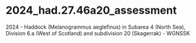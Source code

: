 # 2024_had.27.46a20_assessment
2024 - Haddock (Melanogrammus aeglefinus) in Subarea 4 (North Sea), Division 6.a (West of Scotland) and subdivision 20 (Skagerrak) - WGNSSK
